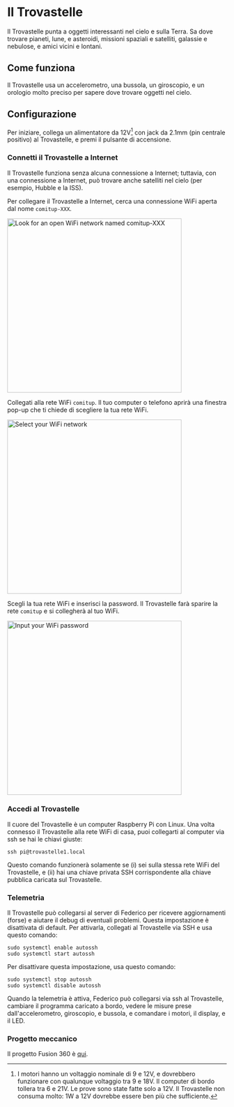 # Il Trovastelle

Il Trovastelle punta a oggetti interessanti nel cielo e sulla Terra. Sa dove trovare pianeti, lune, e asteroidi, missioni spaziali e satelliti, galassie e nebulose, e amici vicini e lontani.

## Come funziona

Il Trovastelle usa un accelerometro, una bussola, un giroscopio, e un orologio molto preciso per sapere dove trovare oggetti nel cielo.

## Configurazione

Per iniziare, collega un alimentatore da 12V[^1] con jack da 2.1mm (pin centrale positivo) al Trovastelle, e premi il pulsante di accensione.

### Connetti il Trovastelle a Internet

Il Trovastelle funziona senza alcuna connessione a Internet; tuttavia, con una connessione a Internet, può trovare anche satelliti nel cielo (per esempio, Hubble e la ISS).

Per collegare il Trovastelle a Internet, cerca una connessione WiFi aperta dal nome `comitup-XXX`.

<img src="docs/img/Comitup_1.jpg" alt="Look for an open WiFi network named comitup-XXX" width="400">

Collegati alla rete WiFi `comitup`. Il tuo computer o telefono aprirà una finestra pop-up che ti chiede di scegliere la tua rete WiFi.

<img src="docs/img/Comitup_2.jpg" alt="Select your WiFi network" width="400">

Scegli la tua rete WiFi e inserisci la password. Il Trovastelle farà sparire la rete `comitup` e si collegherà al tuo WiFi.

<img src="docs/img/Comitup_3.jpg" alt="Input your WiFi password" width="400">

### Accedi al Trovastelle

Il cuore del Trovastelle è un computer Raspberry Pi con Linux. Una volta connesso il Trovastelle alla rete WiFi di casa, puoi collegarti al computer via ssh se hai le chiavi giuste:

```
ssh pi@trovastelle1.local
```

Questo comando funzionerà solamente se (i) sei sulla stessa rete WiFi del Trovastelle, e (ii) hai una chiave privata SSH corrispondente alla chiave pubblica caricata sul Trovastelle.

### Telemetria

Il Trovastelle può collegarsi al server di Federico per ricevere aggiornamenti (forse) e aiutare il debug di eventuali problemi. Questa impostazione è disattivata di default. Per attivarla, collegati al Trovastelle via SSH e usa questo comando:
```
sudo systemctl enable autossh
sudo systemctl start autossh
```
Per disattivare questa impostazione, usa questo comando:
```
sudo systemctl stop autossh
sudo systemctl disable autossh
```
Quando la telemetria è attiva, Federico può collegarsi via ssh al Trovastelle, cambiare il programma caricato a bordo, vedere le misure prese dall'accelerometro, giroscopio, e bussola, e comandare i motori, il display, e il LED.

### Progetto meccanico

Il progetto Fusion 360 è [qui](https://a360.co/3moek6k).

[^1]: I motori hanno un voltaggio nominale di 9 e 12V, e dovrebbero funzionare con qualunque voltaggio tra 9 e 18V. Il computer di bordo tollera tra 6 e 21V. Le prove sono state fatte solo a 12V.
  Il Trovastelle non consuma molto: 1W a 12V dovrebbe essere ben più che sufficiente.
